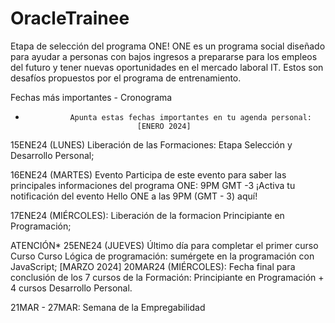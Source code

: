 # OracleTrainee
Etapa de selección del programa ONE!  ONE es un programa social diseñado para ayudar a personas con bajos ingresos a prepararse para los empleos del futuro y tener nuevas oportunidades en el mercado laboral IT.  Estos son desafíos propuestos por el programa de entrenamiento.


Fechas más importantes - Cronograma

+               Apunta estas fechas importantes en tu agenda personal:              
                               [ENERO 2024]
15ENE24 (LUNES) Liberación de las Formaciones: Etapa Selección y Desarrollo Personal;

16ENE24 (MARTES) Evento Participa de este evento para saber las principales informaciones del programa ONE: 9PM GMT -3 ¡Activa tu notificación del evento Hello ONE a las 9PM (GMT - 3) aquí!

17ENE24 (MIÉRCOLES): Liberación de la formacion Principiante en Programación;

ATENCIÓN* 25ENE24 (JUEVES) Último día para completar el primer curso Curso Curso Lógica de programación: sumérgete en la programación con JavaScript;
                               [MARZO 2024]
20MAR24 (MIÉRCOLES): Fecha final para conclusión de los 7 cursos de la Formación: Principiante en Programación + 4 cursos Desarrollo Personal.

21MAR - 27MAR: Semana de la Empregabilidad

